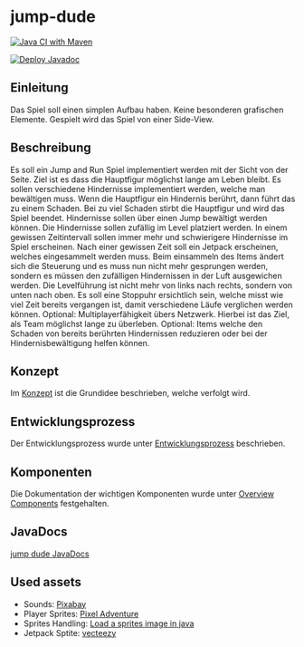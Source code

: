 # jump-dude

[![Java CI with Maven](https://github.com/teko-L-TIN-22-Di-a/jump-dude/actions/workflows/build.yml/badge.svg?branch=main)](https://github.com/teko-L-TIN-22-Di-a/jump-dude/actions/workflows/build.yml)

[![Deploy Javadoc](https://github.com/teko-L-TIN-22-Di-a/jump-dude/actions/workflows/publish-javadocs.yml/badge.svg)](https://github.com/teko-L-TIN-22-Di-a/jump-dude/actions/workflows/publish-javadocs.yml)

## Einleitung

Das Spiel soll einen simplen Aufbau haben. Keine besonderen grafischen Elemente. Gespielt wird das Spiel von einer Side-View.

## Beschreibung

Es soll ein Jump and Run Spiel implementiert werden mit der Sicht von der Seite. Ziel ist es dass die Hauptfigur möglichst lange am Leben bleibt.
Es sollen verschiedene Hindernisse implementiert werden, welche man bewältigen muss. Wenn die Hauptfigur ein Hindernis berührt, dann führt das zu einem Schaden. Bei zu viel Schaden stirbt die Hauptfigur und wird das Spiel beendet. Hindernisse sollen über einen Jump bewältigt werden können. Die Hindernisse sollen zufällig im Level platziert werden. In einem gewissen Zeitintervall sollen immer mehr und schwierigere Hindernisse im Spiel erscheinen.
Nach einer gewissen Zeit soll ein Jetpack erscheinen, welches eingesammelt werden muss. Beim einsammeln des Items ändert sich die Steuerung und es muss nun nicht mehr gesprungen werden, sondern es müssen den zufälligen Hindernissen in der Luft ausgewichen werden. Die Levelführung ist nicht mehr von links nach rechts, sondern von unten nach oben.
Es soll eine Stoppuhr ersichtlich sein, welche misst wie viel Zeit bereits vergangen ist, damit verschiedene Läufe verglichen werden können.
Optional: Multiplayerfähigkeit übers Netzwerk. Hierbei ist das Ziel, als Team möglichst lange zu überleben.
Optional: Items welche den Schaden von bereits berührten Hindernissen reduzieren oder bei der Hindernisbewältigung helfen können.

## Konzept

Im [Konzept](./docs/concept.md) ist die Grundidee beschrieben, welche verfolgt wird.

## Entwicklungsprozess

Der Entwicklungsprozess wurde unter [Entwicklungsprozess](./docs/markdown/development-process.md) beschrieben.

## Komponenten

Die Dokumentation der wichtigen Komponenten wurde unter [Overview Components](./docs/components/overview-components.md) festgehalten.

## JavaDocs

[jump dude JavaDocs](https://teko-l-tin-22-di-a.github.io/jump-dude/)

## Used assets

* Sounds: [Pixabay](https://pixabay.com/sound-effects/search/)
* Player Sprites: [Pixel Adventure](https://pixelfrog-assets.itch.io/pixel-adventure-1)
* Sprites Handling: [Load a sprites image in java](https://stackoverflow.com/questions/35472233/load-a-sprites-image-in-java)
* Jetpack Sptite: [vecteezy](https://www.vecteezy.com/vector-art/21660057-jetpack-in-pixel-art-style)
